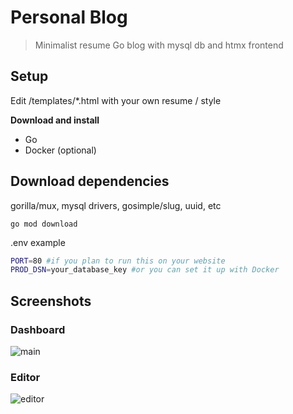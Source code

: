# Personal Blog


>Minimalist resume Go blog with mysql db and htmx frontend


## Setup 

Edit /templates/*.html with your own resume / style


**Download and install**
- Go 
- Docker (optional)

## Download dependencies

gorilla/mux, mysql drivers, gosimple/slug, uuid, etc

`go mod download`


.env example

```sh
PORT=80 #if you plan to run this on your website
PROD_DSN=your_database_key #or you can set it up with Docker
```



## Screenshots


### Dashboard

![main](https://cdn.kevingil.com/dashboard-main.png)


### Editor

![editor](https://cdn.kevingil.com/dashboard-editor.png)



